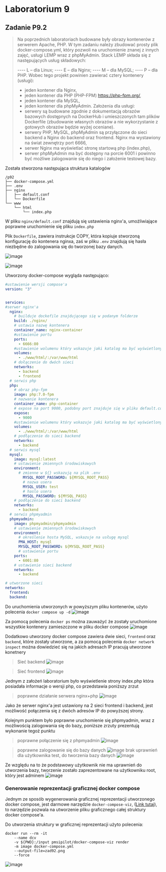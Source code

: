 # Laboratorium 9 

## Zadanie P9.2
>
> Na poprzednich laboratoriach budowane były obrazy kontenerów z serwerem Apache, PHP.
>W tym zadaniu należy zbudować prosty plik docker-compose.yml, który pozwoli na uruchomienie
>znanej z innych zajęć, usługi LEMP wraz z phpMyAdmin. Stack LEMP składa się z następujących
>usług składowych:
>
>---- L – dla Linux;
>---- E – dla Nginx;
>---- M – dla MySQL;
>---- P – dla PHP.
>Wobec tego projekt powinien zawierać cztery kontenery (usługi):
>- jeden kontener dla Nginx,
>- jeden kontener dla PHP (PHP-FPM) https://php-fpm.org/,
>- jeden kontener dla MySQL,
>- jeden kontener dla phpMyAdmin.
> Założenia dla usługi:
>- serwery są budowane zgodnie z dokumentacją obrazów bazowych dostępnych na DockerHub i
> umieszczonych tam plików Dockerfile (zbudowanie własnych obrazów a nie wykorzystanie z
> gotowych obrazów będzie wyżej oceniane).
> - serwery PHP, MySQL, phpMyAdmin są przyłączone do sieci backend a Nginx do backend oraz
> frontend. Nginx ma wystawiony na świat zewnętrzy port 6666,
> - serwer Nginx ma wyświetlać stronę startową php (index.php),
> - serwer phpMyAdmin ma być dostępny na porcie 6001 i powinno być możliwe zalogowanie się do
> niego i założenie testowej bazy. 

Została stworzona następująca struktura katalogów
```
/p92
├── docker-compose.yml
├── .env
├── nginx
│   ├── default.conf
│   └── Dockerfile
└── www
    └── html
        └── index.php
```

W pliku `nginx/default.conf` znajdują się ustawienia nginx'a, umożliwiające poprawne uruchomienie się pliku `index.php`


Plik `Dockerfile`, zawiera instrukcje COPY, która kopiuje stworzoną konfigurację do kontenera nginxa, zaś w pliku `.env` znajdują się hasła niezbędne do zalogowania się do tworzonej bazy danych.

![image](https://user-images.githubusercontent.com/47278535/168814559-bac3477a-87ae-446f-8cca-ccb68f9978da.png)

![image](https://user-images.githubusercontent.com/47278535/168814580-9fc1a25f-b17b-457e-85ee-08955eaf2b71.png)


Utworzony docker-compose wygląda następująco:

```yml
#ustawienie wersji compose'a
version: "3"


services:
#serwer nginx'a
  nginx:
    # builduje dockefile znajdującego się w podanym folderze
    build: ./nginx/
    # ustawia nazwę kontenera
    container_name: nginx-container
    #ustawienie portu
    ports:
      - 6666:80
    #ustawienie wolumenu który wskazuje jaki katalog ma być wyświetlony przez ngixna
    volumes:
      - ./www/html/:/var/www/html
    # dołączenie do dwóch sieci
    networks:
      - backend
      - frontend
  # serwis php
  php:
    # obraz php-fpm
    image: php:7.0-fpm
    # nazwanie kontenera
    container_name: php-container
    # expose na port 9000, podobny port znajduje się w pliku default.conf
    expose:
      - 9000
    #ustawienie wolumenu który wskazuje jaki katalog ma być wyświetlony przez php
    volumes:
      - ./www/html/:/var/www/html
    # podłączenie do sieci backend
    networks:
      - backend
  # serwis mysql
  mysql:
    image: mysql:latest
    # ustawienie zmiennych środowiskowych
    environment:
      # zmienne w ${} wskazują na plik .env
        MYSQL_ROOT_PASSWORD: ${MYSQL_ROOT_PASS}
        # nazwa usera
        MYSQL_USER: test
        # haslo usera
        MYSQL_PASSWORD: ${MYSQL_PASS}
    # podłączenie do sieci backend
    networks:
      - backend
  # serwis phpmyadmin
  phpmyadmin:
    image: phpmyadmin/phpmyadmin
    # ustawienie zmiennych środowiskowych
    environment:
      # określenie hosta MySQL, wskazuje na usługę mysql 
      PMA_HOST: mysql
      MYSQL_ROOT_PASSWORD: ${MYSQL_ROOT_PASS}
      # ustawienie portu
    ports:
      - 6001:80
    # ustawienie sieci backend
    networks:
      - backend

# utworzone sieci
networks:
  frontend:
  backend:

```

Do uruchomienia utworzonych w powyższym pliku kontenerów, użyto polecenia `docker compose up -d`
![image](https://user-images.githubusercontent.com/47278535/168814793-0f7b1f6a-b122-45da-81fe-87a513f1c61f.png)

Za pomocą polecenia `docker ps` można zauważyć że zostały uruchomione wszystkie kontenery zamieszczone w pliku docker compose
![image](https://user-images.githubusercontent.com/47278535/168814903-97275624-a4a8-4fe4-a72b-a1415bb6080c.png)

Dodatkowo utworzony docker compose zawiera dwie sieci, `frontend` oraz `backend`, które zostały utworzone, a za pomocą polecenia `docker network inspect` można dowiedzieć się na jakich adresach IP pracują utworzone konetnery

> Sieć backend
>![image](https://user-images.githubusercontent.com/47278535/168815153-b28a287b-1b29-4e36-9b05-cf35b33265fa.png)

> Sieć frontend
> ![image](https://user-images.githubusercontent.com/47278535/168815249-f8878828-39a0-492d-8803-cf94100ca6f7.png)

Jednym z założeń laboratorium było wyświetlenie strony index.php która posiadała informacje o wersji php, co przedstawia poniższy zrzut

> poprawne działanie serwera nginx+php
> ![image](https://user-images.githubusercontent.com/47278535/168815689-c4018d32-7f85-4fe5-a992-05fa94663c8d.png)

Jako że serwer nginx'a jest ustawiony na 2 sieci frontend i backend, jest możliwość połączenia się z dwóch adresów IP do powyższej strony.

Kolejnym punktem było poprawne uruchomienie się phpmyadmin, wraz z możliwością zalogowania się do bazy, poniższe zrzuty prezentują wykonanie tegoż punktu

> poprawne połączenie się z phpmyadmin
>  ![image](https://user-images.githubusercontent.com/47278535/168816264-a7286738-b1fc-45e1-b540-d8fb8f412f37.png)

> poprawne zalogowanie się do bazy danych
> ![image](https://user-images.githubusercontent.com/47278535/168816370-146a8605-5f80-4984-8368-6f566a5fe5ae.png)
> brak uprawnień dla użytkownika test, do tworzenia bazy danych
> ![image](https://user-images.githubusercontent.com/47278535/168816944-f82f036b-bd7d-419f-b501-5c0373bb4379.png)

Ze względu na to że podstawowy użytkownik nie ma uprawnień do utworzenia bazy, tworzenie zostało zaprezentowane na użytkowniku root, który jest adminem
![image](https://user-images.githubusercontent.com/47278535/168816753-f32d82d6-f455-48ee-b129-1bf7ffebae10.png)

### Generowanie reprezentacji graficznej docker compose
Jednym ze sposób wygenerowania graficznej reprezentacji utworzonego docker compose, jest darmowe narzędzie `docker-compose-viz`, ([Link tutaj](https://github.com/pmsipilot)), to narzędzie pozwala na utworzenie pliku graficznego całej struktury docker compose'a.

Do utworzenia struktury w graficznej reprezentacji użyto polecenia:
```
docker run --rm -it 
    --name dcv 
    -v ${PWD}:/input pmsipilot/docker-compose-viz render 
    -m image docker-compose.yml 
    --output-file=zad92.png 
    --force
```

![image](https://user-images.githubusercontent.com/47278535/168817780-db8387dc-4921-4f88-8271-ef600584ede5.png)



